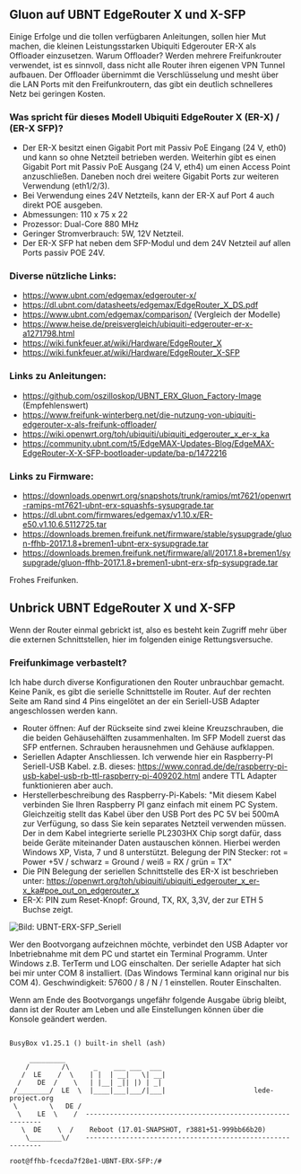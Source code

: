 ## Gluon auf UBNT EdgeRouter X und X-SFP

Einige Erfolge und die tollen verfügbaren Anleitungen, sollen hier Mut machen, die kleinen Leistungsstarken Ubiquiti Edgerouter ER-X als Offloader einzusetzen.
Warum Offloader? Werden mehrere Freifunkrouter verwendet, ist es sinnvoll, dass nicht alle Router ihren eigenen VPN Tunnel aufbauen. Der Offloader übernimmt die Verschlüsselung und mesht über die LAN Ports mit den Freifunkroutern, das gibt ein deutlich schnelleres Netz bei geringen Kosten.

### Was spricht für dieses Modell Ubiquiti EdgeRouter X (ER-X) / (ER-X SFP)?
- Der ER-X besitzt einen Gigabit Port mit Passiv PoE Eingang (24 V, eth0) und kann so ohne Netzteil betrieben werden. Weiterhin gibt es einen Gigabit Port mit Passiv PoE Ausgang (24 V, eth4) um einen Access Point anzuschließen. Daneben noch drei weitere Gigabit Ports zur weiteren Verwendung (eth1/2/3).
- Bei Verwendung eines 24V Netzteils, kann der ER-X auf Port 4 auch direkt POE ausgeben.
- Abmessungen: 110 x 75 x 22
- Prozessor:   Dual-Core 880 MHz
- Geringer Stromverbrauch: 5W, 12V Netzteil.
- Der ER-X SFP hat neben dem SFP-Modul und dem 24V Netzteil auf allen Ports passiv POE 24V.

### Diverse nützliche Links:
- https://www.ubnt.com/edgemax/edgerouter-x/
- https://dl.ubnt.com/datasheets/edgemax/EdgeRouter_X_DS.pdf
- https://www.ubnt.com/edgemax/comparison/ (Vergleich der Modelle)
- https://www.heise.de/preisvergleich/ubiquiti-edgerouter-er-x-a1271798.html
- https://wiki.funkfeuer.at/wiki/Hardware/EdgeRouter_X
- https://wiki.funkfeuer.at/wiki/Hardware/EdgeRouter_X-SFP

### Links zu Anleitungen:
- https://github.com/oszilloskop/UBNT_ERX_Gluon_Factory-Image (Empfehlenswert)
- https://www.freifunk-winterberg.net/die-nutzung-von-ubiquiti-edgerouter-x-als-freifunk-offloader/
- https://wiki.openwrt.org/toh/ubiquiti/ubiquiti_edgerouter_x_er-x_ka
- https://community.ubnt.com/t5/EdgeMAX-Updates-Blog/EdgeMAX-EdgeRouter-X-X-SFP-bootloader-update/ba-p/1472216

### Links zu Firmware:
- https://downloads.openwrt.org/snapshots/trunk/ramips/mt7621/openwrt-ramips-mt7621-ubnt-erx-squashfs-sysupgrade.tar
- https://dl.ubnt.com/firmwares/edgemax/v1.10.x/ER-e50.v1.10.6.5112725.tar
- https://downloads.bremen.freifunk.net/firmware/stable/sysupgrade/gluon-ffhb-2017.1.8+bremen1-ubnt-erx-sysupgrade.tar
- https://downloads.bremen.freifunk.net/firmware/all/2017.1.8+bremen1/sysupgrade/gluon-ffhb-2017.1.8+bremen1-ubnt-erx-sfp-sysupgrade.tar

Frohes Freifunken.


## Unbrick UBNT EdgeRouter X und X-SFP

Wenn der Router einmal gebrickt ist, also es besteht kein Zugriff mehr über die externen Schnittstellen, hier im folgenden einige Rettungsversuche.

### Freifunkimage verbastelt?
Ich habe durch diverse Konfigurationen den Router unbrauchbar gemacht.
Keine Panik, es gibt die serielle Schnittstelle im Router. Auf der rechten Seite am Rand sind 4 Pins eingelötet an der ein Seriell-USB Adapter angeschlossen werden kann.
- Router öffnen: Auf der Rückseite sind zwei kleine Kreuzschrauben, die die beiden Gehäusehälften zusammenhalten. Im SFP Modell zuerst das SFP entfernen. Schrauben herausnehmen und Gehäuse aufklappen.
- Seriellen Adapter Anschliessen. Ich verwende hier ein Raspberry-PI Seriell-USB Kabel. z.B. dieses: https://www.conrad.de/de/raspberry-pi-usb-kabel-usb-rb-ttl-raspberry-pi-409202.html andere TTL Adapter funktionieren aber auch.
- Herstellerbeschreibung des Raspberry-Pi-Kabels: "Mit diesem Kabel verbinden Sie Ihren Raspberry PI ganz einfach mit einem PC System. Gleichzeitig stellt das Kabel über den USB Port des PC 5V bei 500mA zur Verfügung, so dass Sie kein separates Netzteil verwenden müssen. Der in dem Kabel integrierte serielle PL2303HX Chip sorgt dafür, dass beide Geräte miteinander Daten austauschen können. Hierbei werden Windows XP, Vista, 7 und 8 unterstützt. Belegung der PIN Stecker: rot = Power +5V / schwarz = Ground / weiß = RX / grün = TX"
- Die PIN Belegung der seriellen Schnittstelle des ER-X ist beschrieben unter: https://openwrt.org/toh/ubiquiti/ubiquiti_edgerouter_x_er-x_ka#poe_out_on_edgerouter_x
- ER-X: PIN zum Reset-Knopf: Ground, TX, RX, 3,3V, der zur ETH 5 Buchse zeigt.

![Bild: UBNT-ERX-SFP_Seriell](https://cloud.ffhb.de/index.php/s/ZR4opcNa7xrzyqe/download)

Wer den Bootvorgang aufzeichnen möchte, verbindet den USB Adapter vor Inbetriebnahme mit dem PC und startet ein Terminal Programm. Unter Windows z.B. TerTerm und LOG einschalten. Der serielle Adapter hat sich bei mir unter COM 8 installiert. (Das Windows Terminal kann original nur bis COM 4). Geschwindigkeit: 57600 / 8 / N / 1 einstellen. Router Einschalten.

Wenn am Ende des Bootvorgangs ungefähr folgende Ausgabe übrig bleibt, dann ist der Router am Leben und alle Einstellungen können über die Konsole geändert werden.

~~~

BusyBox v1.25.1 () built-in shell (ash)

     _________
    /        /\      _    ___ ___  ___
   /  LE    /  \    | |  | __|   \| __|
  /    DE  /    \   | |__| _|| |) | _|
 /________/  LE  \  |____|___|___/|___|                      lede-project.org
 \        \   DE /
  \    LE  \    /  -----------------------------------------------------------
   \  DE    \  /    Reboot (17.01-SNAPSHOT, r3881+51-999bb66b20)
    \________\/    -----------------------------------------------------------

root@ffhb-fcecda7f28e1-UBNT-ERX-SFP:/#
~~~







 
